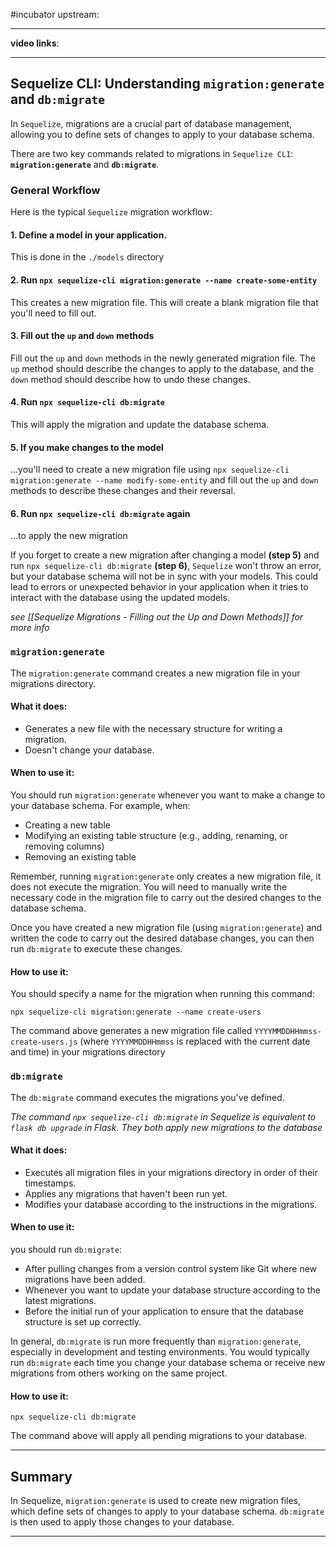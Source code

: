 #incubator 
upstream:

---

**video links**: 

---

## Sequelize CLI: Understanding `migration:generate` and `db:migrate`

In `Sequelize`, migrations are a crucial part of database management, allowing you to define sets of changes to apply to your database schema.

There are two key commands related to migrations in `Sequelize CLI`: **`migration:generate`** and **`db:migrate`**.

### General Workflow 

Here is the typical `Sequelize` migration workflow:

#### 1. Define a model in your application.
This is done in the `./models` directory

#### 2. Run `npx sequelize-cli migration:generate --name create-some-entity` 
This creates a new migration file. This will create a blank migration file that you'll need to fill out.

#### 3. Fill out the `up` and `down` methods 
Fill out the `up` and `down` methods in the newly generated migration file. The `up` method should describe the changes to apply to the database, and the `down` method should describe how to undo these changes.

#### 4. Run `npx sequelize-cli db:migrate` 
This will apply the migration and update the database schema.

#### 5. If you make changes to the model
...you'll need to create a new migration file using `npx sequelize-cli migration:generate --name modify-some-entity` and fill out the `up` and `down` methods to describe these changes and their reversal.

#### 6. Run `npx sequelize-cli db:migrate` again 
...to apply the new migration

If you forget to create a new migration after changing a model **(step 5)** and run `npx sequelize-cli db:migrate` **(step 6)**, `Sequelize` won't throw an error, but your database schema will not be in sync with your models. This could lead to errors or unexpected behavior in your application when it tries to interact with the database using the updated models.

*see [[Sequelize Migrations - Filling out the Up and Down Methods]] for more info* 

### `migration:generate`

The `migration:generate` command creates a new migration file in your migrations directory.

#### What it does:

- Generates a new file with the necessary structure for writing a migration.
- Doesn't change your database.

#### When to use it: 

You should run `migration:generate` whenever you want to make a change to your database schema. For example, when:

- Creating a new table
- Modifying an existing table structure (e.g., adding, renaming, or removing columns)
- Removing an existing table

Remember, running `migration:generate` only creates a new migration file, it does not execute the migration. You will need to manually write the necessary code in the migration file to carry out the desired changes to the database schema.

Once you have created a new migration file (using `migration:generate`) and written the code to carry out the desired database changes, you can then run `db:migrate` to execute these changes.

#### How to use it:

You should specify a name for the migration when running this command:

```
npx sequelize-cli migration:generate --name create-users
```

The command above generates a new migration file called `YYYYMMDDHHmmss-create-users.js` (where `YYYYMMDDHHmmss` is replaced with the current date and time) in your migrations directory

### `db:migrate`

The `db:migrate` command executes the migrations you've defined.

*The command `npx sequelize-cli db:migrate` in Sequelize is equivalent to `flask db upgrade` in Flask. They both apply new migrations to the database*

#### What it does:

- Executes all migration files in your migrations directory in order of their timestamps.
- Applies any migrations that haven't been run yet.
- Modifies your database according to the instructions in the migrations.

#### When to use it: 

you should run `db:migrate`:

- After pulling changes from a version control system like Git where new migrations have been added.
- Whenever you want to update your database structure according to the latest migrations.
- Before the initial run of your application to ensure that the database structure is set up correctly.

In general, `db:migrate` is run more frequently than `migration:generate`, especially in development and testing environments. You would typically run `db:migrate` each time you change your database schema or receive new migrations from others working on the same project.

#### How to use it:

```
npx sequelize-cli db:migrate
```

The command above will apply all pending migrations to your database.

---

## Summary

In Sequelize, `migration:generate` is used to create new migration files, which define sets of changes to apply to your database schema. `db:migrate` is then used to apply those changes to your database.

---


